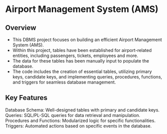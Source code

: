 # Airport Management System (AMS)

## Overview
- This DBMS project focuses on building an efficient Airport Management System (AMS).
- Within this project, tables have been established for airport-related entities, including passengers, tickets, employees and more.
- The data for these tables has been manually input to populate the database.
- The code includes the creation of essential tables, utilizing primary keys, candidate keys, and implementing queries, procedures, functions, and triggers for seamless database management.

## Key Features
Database Schema: Well-designed tables with primary and candidate keys.
Queries: SQL/PL-SQL queries for data retrieval and manipulation.
Procedures and Functions: Modularized logic for specific functionalities.
Triggers: Automated actions based on specific events in the database.

